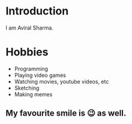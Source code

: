 # Introduction

I am Aviral Sharma.


# Hobbies
  - Programming
  - Playing video games
  - Watching movies, youtube videos, etc
  - Sketching
  - Making memes

## My favourite smile is :wink: as well.
